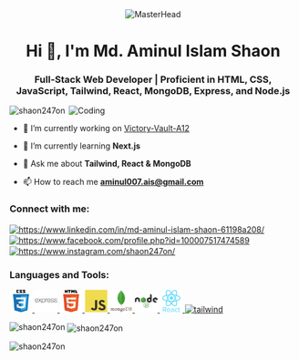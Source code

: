 <div align="center">
  <img src="https://media.licdn.com/dms/image/D4D12AQEZtPCuttD_iQ/article-cover_image-shrink_423_752/0/1697453573297?e=1725494400&v=beta&t=wTZySa1nfpPpCtDgbGOQilnPbBQYCRqQd_ljw4SIJ6E" alt="MasterHead" />
</div>
<h1 align="center">Hi 👋, I'm Md. Aminul Islam Shaon</h1>
<h3 align="center">Full-Stack Web Developer | Proficient in HTML, CSS, JavaScript, Tailwind, React, MongoDB, Express, and Node.js</h3>
<img align="right" alt="Coding" width="400" src="https://i.pinimg.com/originals/50/83/e0/5083e0a2a7dcaae07c142e8b87036a27.gif"/>
<p align="left"> <img src="https://komarev.com/ghpvc/?username=shaon247on&label=Profile%20views&color=0e75b6&style=flat" alt="shaon247on" /> </p>

- 🔭 I’m currently working on [Victory-Vault-A12](https://github.com/Shaon247on/Victory-Vault-A12)

- 🌱 I’m currently learning **Next.js**

- 💬 Ask me about **Tailwind, React & MongoDB**

- 📫 How to reach me **aminul007.ais@gmail.com**

<h3 align="left">Connect with me:</h3>
<p align="left">

<a href="https://linkedin.com/in/https://www.linkedin.com/in/md-aminul-islam-shaon-61198a208/" target="blank"><img align="center" src="https://raw.githubusercontent.com/rahuldkjain/github-profile-readme-generator/master/src/images/icons/Social/linked-in-alt.svg" alt="https://www.linkedin.com/in/md-aminul-islam-shaon-61198a208/" height="30" width="40" /></a>
<a href="https://fb.com/https://www.facebook.com/profile.php?id=100007517474589" target="blank"><img align="center" src="https://raw.githubusercontent.com/rahuldkjain/github-profile-readme-generator/master/src/images/icons/Social/facebook.svg" alt="https://www.facebook.com/profile.php?id=100007517474589" height="30" width="40" /></a>
<a href="https://instagram.com/https://www.instagram.com/shaon247on/" target="blank"><img align="center" src="https://raw.githubusercontent.com/rahuldkjain/github-profile-readme-generator/master/src/images/icons/Social/instagram.svg" alt="https://www.instagram.com/shaon247on/" height="30" width="40" /></a>
</p>

<h3 align="left">Languages and Tools:</h3>
<p align="left"> <a href="https://www.w3schools.com/css/" target="_blank" rel="noreferrer"> <img src="https://raw.githubusercontent.com/devicons/devicon/master/icons/css3/css3-original-wordmark.svg" alt="css3" width="40" height="40"/> </a> <a href="https://expressjs.com" target="_blank" rel="noreferrer"> <img src="https://raw.githubusercontent.com/devicons/devicon/master/icons/express/express-original-wordmark.svg" alt="express" width="40" height="40"/> </a> <a href="https://www.w3.org/html/" target="_blank" rel="noreferrer"> <img src="https://raw.githubusercontent.com/devicons/devicon/master/icons/html5/html5-original-wordmark.svg" alt="html5" width="40" height="40"/> </a> <a href="https://developer.mozilla.org/en-US/docs/Web/JavaScript" target="_blank" rel="noreferrer"> <img src="https://raw.githubusercontent.com/devicons/devicon/master/icons/javascript/javascript-original.svg" alt="javascript" width="40" height="40"/> </a> <a href="https://www.mongodb.com/" target="_blank" rel="noreferrer"> <img src="https://raw.githubusercontent.com/devicons/devicon/master/icons/mongodb/mongodb-original-wordmark.svg" alt="mongodb" width="40" height="40"/> </a> <a href="https://nodejs.org" target="_blank" rel="noreferrer"> <img src="https://raw.githubusercontent.com/devicons/devicon/master/icons/nodejs/nodejs-original-wordmark.svg" alt="nodejs" width="40" height="40"/> </a> <a href="https://reactjs.org/" target="_blank" rel="noreferrer"> <img src="https://raw.githubusercontent.com/devicons/devicon/master/icons/react/react-original-wordmark.svg" alt="react" width="40" height="40"/> </a> <a href="https://tailwindcss.com/" target="_blank" rel="noreferrer"> <img src="https://www.vectorlogo.zone/logos/tailwindcss/tailwindcss-icon.svg" alt="tailwind" width="40" height="40"/> </a> </p>

<p><img align="left" src="https://github-readme-stats.vercel.app/api/top-langs?username=shaon247on&show_icons=true&locale=en&layout=compact" alt="shaon247on" /></p>

<p>&nbsp;<img align="center" src="https://github-readme-stats.vercel.app/api?username=shaon247on&show_icons=true&locale=en" alt="shaon247on" /></p>

<p><img align="center" src="https://github-readme-streak-stats.herokuapp.com/?user=shaon247on&" alt="shaon247on" /></p>
 
